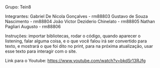Grupo: Tein8

Integrantes: Gabriel De Nicola Gonçalves     - rm88803
             Gustavo de Souza Nascimento     - rm88804
             João Victor Deziderio Chinelato - rm88805
             Nathan Pagliari Augusto         - rm88806
             

Instruções: importar bibliotecas, rodar o código, quando aparecer o listening, falar alguma coisa, e o que você falou irá ser convertido para texto, e mostrará o que foi dito no print, para na próxima atualização, usar esse texto para interagir com o site.

Link para o Youtube: https://www.youtube.com/watch?v=bkdSr13RJfg
